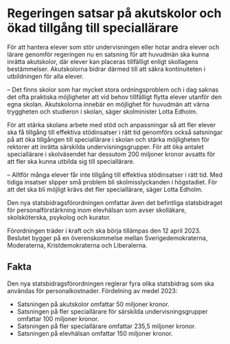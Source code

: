 # Regeringen satsar på akutskolor och ökad tillgång till speciallärare

För att hantera elever som stör undervisningen eller hotar andra elever och lärare genomför regeringen nu en satsning för att huvudmän ska kunna inrätta akutskolor, där elever kan placeras tillfälligt enligt skollagens bestämmelser. Akutskolorna bidrar därmed till att säkra kontinuiteten i utbildningen för alla elever.

– Det finns skolor som har mycket stora ordningsproblem och i dag saknas det ofta praktiska möjligheter att vid behov tillfälligt flytta elever utanför den egna skolan. Akutskolorna innebär en möjlighet för huvudmän att värna tryggheten och studieron i skolan, säger skolminister Lotta Edholm.

För att stärka skolans arbete med stöd och anpassningar så att fler elever ska få tillgång till effektiva stödinsatser i rätt tid genomförs också satsningar på att öka tillgången till speciallärare i skolan och stärka möjligheten för rektorer att inrätta särskilda undervisningsgrupper. För att öka antalet speciallärare i skolväsendet har dessutom 200 miljoner kronor avsatts för att fler ska kunna utbilda sig till speciallärare.

– Alltför många elever får inte tillgång till effektiva stödinsatser i rätt tid. Med tidiga insatser slipper små problem bli skolmisslyckanden i högstadiet. För att det ska bli möjligt krävs det fler speciallärare, säger Lotta Edholm.

Den nya statsbidragsförordningen omfattar även det befintliga statsbidraget för personalförstärkning inom elevhälsan som avser skolläkare, skolsköterska, psykolog och kurator.

Förordningen träder i kraft och ska börja tillämpas den 12 april 2023\. Beslutet bygger på en överenskommelse mellan Sverigedemokraterna, Moderaterna, Kristdemokraterna och Liberalerna.

## Fakta

Den nya statsbidragsförordningen reglerar fyra olika statsbidrag som ska användas för personalkostnader. Fördelning av medel 2023:

* Satsningen på akutskolor omfattar 50 miljoner kronor.
* Satsningen på fler speciallärare för särskilda undervisningsgrupper omfattar 100 miljoner kronor.
* Satsningen på fler speciallärare omfattar 235,5 miljoner kronor.
* Satsningen på elevhälsan omfattar 150 miljoner kronor.
